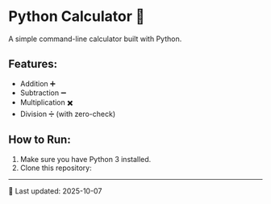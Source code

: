 # Python Calculator 🧮

A simple command-line calculator built with Python.

## Features:
- Addition ➕
- Subtraction ➖
- Multiplication ✖️
- Division ➗ (with zero-check)

## How to Run:
1. Make sure you have Python 3 installed.
2. Clone this repository:
---

📅 Last updated: <!--LAST_UPDATE--> 2025-10-07

